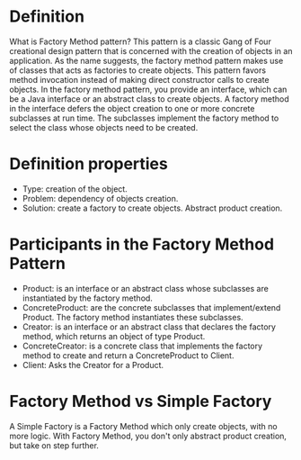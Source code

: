 # Definition
What is Factory Method pattern? This pattern is a classic Gang of Four creational design pattern that is concerned with the creation of objects in an application. As the name suggests, the factory method pattern makes use of classes that acts as factories to create objects. This pattern favors method invocation instead of making direct constructor calls to create objects. In the factory method pattern, you provide an interface, which can be a Java interface or an abstract class to create objects. A factory method in the interface defers the object creation to one or more concrete subclasses at run time. The subclasses implement the factory method to select the class whose objects need to be created.

# Definition properties
- Type: creation of the object.
- Problem: dependency of objects creation.
- Solution: create a factory to create objects. Abstract product creation.

# Participants in the Factory Method Pattern
- Product: is an interface or an abstract class whose subclasses are instantiated by the factory method.
- ConcreteProduct: are the concrete subclasses that implement/extend Product. The factory method instantiates these subclasses.
- Creator: is an interface or an abstract class that declares the factory method, which returns an object of type Product.
- ConcreteCreator: is a concrete class that implements the factory method to create and return a ConcreteProduct to Client.
- Client: Asks the Creator for a Product.

# Factory Method vs Simple Factory
A Simple Factory is a Factory Method which only create objects, with no more logic. With Factory Method, you don't only abstract product creation, but take on step further. 